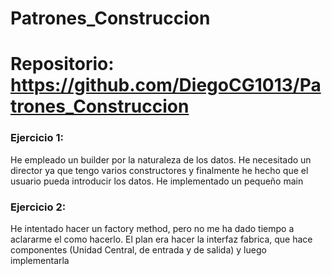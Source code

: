 # Patrones_Construccion

# Repositorio: https://github.com/DiegoCG1013/Patrones_Construccion

### Ejercicio 1: 
He empleado un builder por la naturaleza de los datos. He necesitado un director ya que tengo varios constructores y finalmente he hecho que el usuario pueda introducir los datos. He implementado un pequeño main

### Ejercicio 2: 
He intentado hacer un factory method, pero no me ha dado tiempo a aclararme el como hacerlo. 
El plan era hacer la interfaz fabrica, que hace componentes (Unidad Central, de entrada y de salida) y luego implementarla
